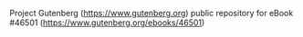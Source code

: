 Project Gutenberg (https://www.gutenberg.org) public repository for eBook #46501 (https://www.gutenberg.org/ebooks/46501)

